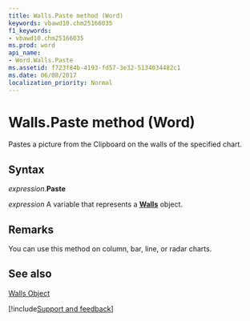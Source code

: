 ```yaml
---
title: Walls.Paste method (Word)
keywords: vbawd10.chm25166035
f1_keywords:
- vbawd10.chm25166035
ms.prod: word
api_name:
- Word.Walls.Paste
ms.assetid: f723f84b-4193-fd57-3e32-5134034482c1
ms.date: 06/08/2017
localization_priority: Normal
---
```



# Walls.Paste method (Word)

Pastes a picture from the Clipboard on the walls of the specified chart. 


## Syntax

_expression_.**Paste**

_expression_ A variable that represents a **[Walls](Word.Walls.md)** object.


## Remarks

You can use this method on column, bar, line, or radar charts.


## See also


[Walls Object](Word.Walls.md)

[!include[Support and feedback](~/includes/feedback-boilerplate.md)]